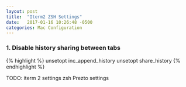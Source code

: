 ```yaml
---
layout: post
title:  "Iterm2 ZSH Settings"
date:   2017-01-16 10:26:48 -0500
categories: Mac Configuration
---
```

### 1. Disable history sharing between tabs
{% highlight %}
unsetopt inc_append_history
unsetopt share_history
{% endhighlight %}

TODO:
iterm 2 settings
zsh Prezto settings
